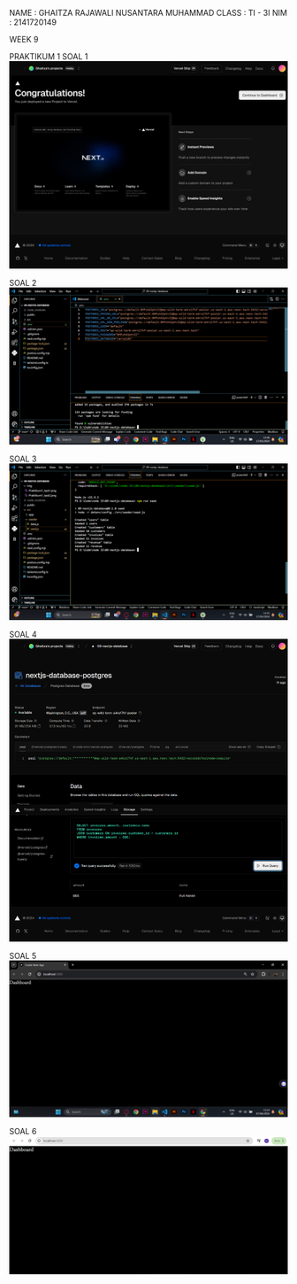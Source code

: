 NAME    : GHAITZA RAJAWALI NUSANTARA MUHAMMAD
CLASS   : TI - 3I
NIM     : 2141720149

WEEK 9

PRAKTIKUM 1
SOAL 1
![Soal 1](img/Praktikum1_task1.png)

SOAL 2
![Soal 2](img/Praktikum1_task2.png)

SOAL 3
![Soal 3](img/Praktikum1_task3.png)

SOAL 4
![Soal 4](img/Praktikum1_task4.png)

SOAL 5
![Soal 5](img/Praktikum1_task5.png)

SOAL 6
![Soal 6](img/Praktikum1_task6.png)